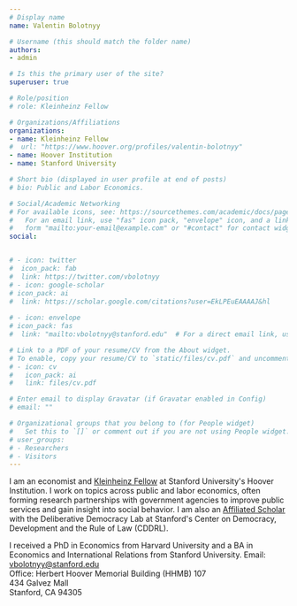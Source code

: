```yaml
---
# Display name
name: Valentin Bolotnyy

# Username (this should match the folder name)
authors:
- admin

# Is this the primary user of the site?
superuser: true

# Role/position
# role: Kleinheinz Fellow

# Organizations/Affiliations
organizations:
- name: Kleinheinz Fellow
#  url: "https://www.hoover.org/profiles/valentin-bolotnyy"
- name: Hoover Institution
- name: Stanford University

# Short bio (displayed in user profile at end of posts)
# bio: Public and Labor Economics.

# Social/Academic Networking
# For available icons, see: https://sourcethemes.com/academic/docs/page-builder/#icons
#   For an email link, use "fas" icon pack, "envelope" icon, and a link in the
#   form "mailto:your-email@example.com" or "#contact" for contact widget.
social:


# - icon: twitter
#  icon_pack: fab
#  link: https://twitter.com/vbolotnyy
# - icon: google-scholar
# icon_pack: ai
#  link: https://scholar.google.com/citations?user=EkLPEuEAAAAJ&hl
  
# - icon: envelope
# icon_pack: fas
#  link: "mailto:vbolotnyy@stanford.edu"  # For a direct email link, use "mailto:test@example.org".

# Link to a PDF of your resume/CV from the About widget.
# To enable, copy your resume/CV to `static/files/cv.pdf` and uncomment the lines below.
# - icon: cv
#   icon_pack: ai
#   link: files/cv.pdf

# Enter email to display Gravatar (if Gravatar enabled in Config)
# email: ""

# Organizational groups that you belong to (for People widget)
#   Set this to `[]` or comment out if you are not using People widget.
# user_groups:
# - Researchers
# - Visitors
---
```


I am an economist and [Kleinheinz Fellow](https://www.hoover.org/profiles/valentin-bolotnyy) at Stanford University's Hoover Institution. I work on topics across public and labor economics, often forming research partnerships with government agencies to improve public services and gain insight into social behavior. I am also an [Affiliated Scholar](https://cddrl.fsi.stanford.edu/people/valentin-bolotnyy) with the Deliberative Democracy Lab at Stanford's Center on Democracy, Development and the Rule of Law (CDDRL).

I received a PhD in Economics from Harvard University and a BA in Economics and International Relations from Stanford University.
Email: vbolotnyy@stanford.edu <br> Office: Herbert Hoover Memorial Building (HHMB) 107 <br> 434 Galvez Mall <br> Stanford, CA 94305 
